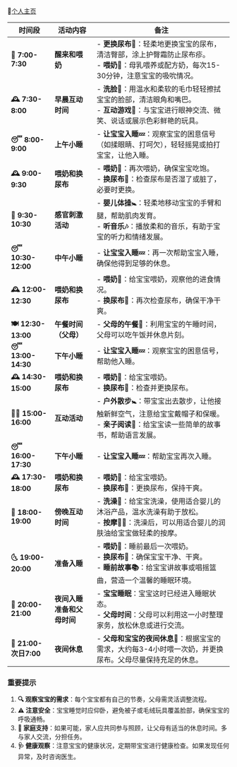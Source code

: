 :star2:[个人主页](https://shxuuer.github.io)

| 时间段            | 活动内容                                                     | 备注                                                                                                    |
|-------------------|--------------------------------------------------------------|---------------------------------------------------------------------------------------------------------|
| **🌅 7:00-7:30**  | **醒来和喂奶**                                                 | - **更换尿布👶**：轻柔地更换宝宝的尿布，清洁臀部，涂上护臀霜防止尿布疹。<br> - **喂奶🍼**：母乳喂养或配方奶，每次15-30分钟，注意宝宝的吸吮情况。 |
| **🕰️ 7:30-8:00** | **早晨互动时间**                                                | - **洗脸🧼**：用温水和柔软的毛巾轻轻擦拭宝宝的脸部，清洁眼角和嘴巴。<br> - **互动游戏🎨**：与宝宝进行眼神交流、微笑、说话或展示色彩鲜艳的玩具。 |
| **😴 8:00-9:00**  | **上午小睡**                                                   | - **让宝宝入睡💤**：观察宝宝的困意信号（如揉眼睛、打呵欠），轻轻摇晃或拍打宝宝，让他入睡。                           |
| **🕰️ 9:00-9:30**| **喂奶和换尿布**                                                | - **喂奶🍼**：再次喂奶，确保宝宝吃饱。<br> - **换尿布👶**：检查尿布是否湿了或脏了，必要时更换。                          |
| **🎨 9:30-10:30**| **感官刺激活动**                                                | - **婴儿体操🚼**：轻柔地移动宝宝的手臂和腿，帮助肌肉发育。<br> - **听音乐🎶**：播放柔和的音乐，有助于宝宝的听力和情绪发展。 |
| **😴 10:30-12:00**| **中午小睡**                                                   | - **让宝宝入睡💤**：再一次帮助宝宝入睡，确保他得到足够的休息。                                           |
| **🕰️ 12:00-12:30**| **喂奶和换尿布**                                                | - **喂奶🍼**：给宝宝喂奶，观察他的进食情况。<br> - **换尿布👶**：再次检查尿布，确保干净干爽。                          |
| **🍽️ 12:30-13:00**| **午餐时间（父母）**                                            | - **父母的午餐🍛**：利用宝宝的午睡时间，父母可以吃午饭并休息片刻。                                         |
| **😴 13:00-14:30**| **下午小睡**                                                   | - **让宝宝入睡💤**：观察宝宝的困意信号，帮助他入睡。                                                   |
| **🕰️ 14:30-15:00**| **喂奶和换尿布**                                                | - **喂奶🍼**：给宝宝喂奶。<br> - **换尿布👶**：检查并更换尿布。                                           |
| **🚶‍♂️ 15:00-16:00**| **互动活动**                                                   | - **户外散步🚼**：带宝宝出去散步，让他接触新鲜空气，注意给宝宝戴帽子和保暖。<br> - **亲子阅读📖**：给宝宝读一些简单的故事书，帮助语言发展。 |
| **😴 16:00-17:30**| **下午小睡**                                                   | - **让宝宝入睡💤**：帮助宝宝再次入睡。                                                          |
| **🕰️ 17:30-18:00**| **喂奶和换尿布**                                                | - **喂奶🍼**：给宝宝喂奶。<br> - **换尿布👶**：更换尿布，保持干爽。                                           |
| **🛀 18:00-19:00**| **傍晚互动时间**                                                | - **洗澡🛁**：给宝宝洗澡，使用适合婴儿的沐浴产品，温水洗澡有助于放松。<br> - **按摩💆‍♂️**：洗澡后，可以用适合婴儿的润肤油给宝宝做轻柔的按摩。 |
| **🌜 19:00-20:00**| **准备入睡**                                                   | - **喂奶🍼**：睡前最后一次喂奶。<br> - **换尿布👶**：确保宝宝干净、干爽。<br> - **睡前故事📚**：给宝宝讲故事或唱摇篮曲，营造一个温馨的睡眠环境。  |
| **🌙 20:00-21:00**| **夜间入睡准备和父母时间**                                        | - **宝宝睡眠**：宝宝这时已经进入睡眠状态。<br> - **父母时间**：父母可以利用这一小时整理家务，放松休息或进行交流。                |
| **🛌 21:00-次日7:00**| **夜间休息**                                                     | - **父母和宝宝的夜间休息🌙**：根据宝宝的需求，大约每3-4小时喂一次奶，并更换尿布。父母尽量保持充足的休息。                      |

### 重要提示

1. **🔍 观察宝宝的需求**：每个宝宝都有自己的节奏，父母需灵活调整流程。
2. **⚠️ 注意安全**：宝宝睡觉时应仰卧，避免被子或毛绒玩具覆盖脸部，确保宝宝的呼吸通畅。
3. **🤝 家庭支持**：如果可能，家人应共同参与照顾，让父母有适当的休息时间。多与家人交流，分担任务。
4. **🩺 健康观察**：注意宝宝的健康状况，定期带宝宝进行健康检查。如果发现任何异常，及时咨询医生。

